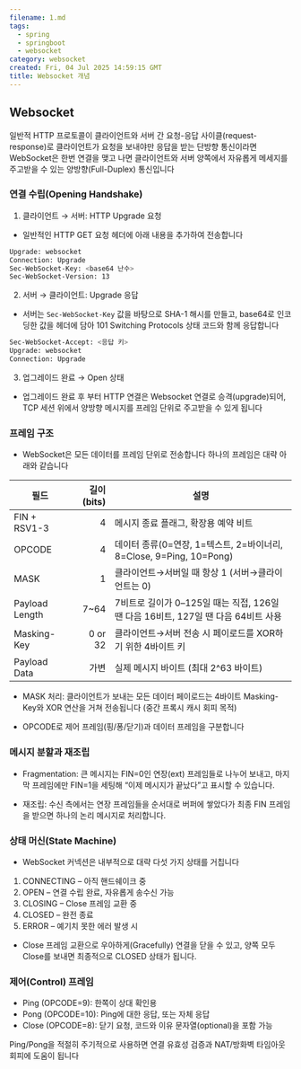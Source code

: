 ```yaml
---
filename: 1.md
tags:
  - spring
  - springboot
  - websocket
category: websocket
created: Fri, 04 Jul 2025 14:59:15 GMT
title: Websocket 개념
---
```


## Websocket

일반적 HTTP 프로토콜이 클라이언트와 서버 간 요청-응답 사이클(request-response)로 클라이언트가 요청을 보내야만 응답을 받는 단방향 통신이라면 WebSocket은 한번 연결을 맺고 나면 클라이언트와 서버 양쪽에서 자유롭게 메세지를 주고받을 수 있는 양방향(Full-Duplex) 통신입니다

### 연결 수립(Opening Handshake)

1. 클라이언트 → 서버: HTTP Upgrade 요청

- 일반적인 HTTP GET 요청 헤더에 아래 내용을 추가하여 전송합니다

```bash title="Client → Server"
Upgrade: websocket
Connection: Upgrade
Sec-WebSocket-Key: <base64 난수>
Sec-WebSocket-Version: 13
```

2. 서버 → 클라이언트: Upgrade 응답

- 서버는 `Sec-WebSocket-Key` 값을 바탕으로 SHA-1 해시를 만들고, base64로 인코딩한 값을 헤더에 담아 101 Switching Protocols 상태 코드와 함께 응답합니다

```bash title="Server → Client"
Sec-WebSocket-Accept: <응답 키>
Upgrade: websocket
Connection: Upgrade
```

3. 업그레이드 완료 → Open 상태

- 업그레이드 완료 후 부터 HTTP 연결은 Websocket 연결로 승격(upgrade)되어, TCP 세션 위에서 양방향 메시지를 프레임 단위로 주고받을 수 있게 됩니다

### 프레임 구조

- WebSocket은 모든 데이터를 프레임 단위로 전송합니다 하나의 프레임은 대략 아래와 같습니다

| 필드           | 길이(bits) | 설명                                                                              |
| -------------- | ---------: | --------------------------------------------------------------------------------- |
| FIN + RSV1-3   |          4 | 메시지 종료 플래그, 확장용 예약 비트                                              |
| OPCODE         |          4 | 데이터 종류(0=연장, 1=텍스트, 2=바이너리, 8=Close, 9=Ping, 10=Pong)               |
| MASK           |          1 | 클라이언트→서버일 때 항상 1 (서버→클라이언트는 0)                                 |
| Payload Length |      7\~64 | 7비트로 길이가 0–125일 때는 직접, 126일 땐 다음 16비트, 127일 땐 다음 64비트 사용 |
| Masking-Key    |    0 or 32 | 클라이언트→서버 전송 시 페이로드를 XOR하기 위한 4바이트 키                        |
| Payload Data   |       가변 | 실제 메시지 바이트 (최대 2^63 바이트)                                             |

- MASK 처리: 클라이언트가 보내는 모든 데이터 페이로드는 4바이트 Masking-Key와 XOR 연산을 거쳐 전송됩니다 (중간 프록시 캐시 회피 목적)

- OPCODE로 제어 프레임(핑/퐁/닫기)과 데이터 프레임을 구분합니다

### 메시지 분할과 재조립

- Fragmentation: 큰 메시지는 FIN=0인 연장(ext) 프레임들로 나누어 보내고, 마지막 프레임에만 FIN=1을 세팅해 “이제 메시지가 끝났다”고 표시할 수 있습니다.

- 재조립: 수신 측에서는 연장 프레임들을 순서대로 버퍼에 쌓았다가 최종 FIN 프레임을 받으면 하나의 논리 메시지로 처리합니다.

### 상태 머신(State Machine)

- WebSocket 커넥션은 내부적으로 대략 다섯 가지 상태를 거칩니다

1. CONNECTING – 아직 핸드쉐이크 중
2. OPEN – 연결 수립 완료, 자유롭게 송수신 가능
3. CLOSING – Close 프레임 교환 중
4. CLOSED – 완전 종료
5. ERROR – 예기치 못한 에러 발생 시

- Close 프레임 교환으로 우아하게(Gracefully) 연결을 닫을 수 있고, 양쪽 모두 Close를 보내면 최종적으로 CLOSED 상태가 됩니다.

### 제어(Control) 프레임

- Ping (OPCODE=9): 한쪽이 상대 확인용
- Pong (OPCODE=10): Ping에 대한 응답, 또는 자체 응답
- Close (OPCODE=8): 닫기 요청, 코드와 이유 문자열(optional)을 포함 가능

Ping/Pong을 적절히 주기적으로 사용하면 연결 유효성 검증과 NAT/방화벽 타임아웃 회피에 도움이 됩니다